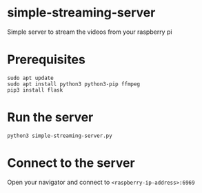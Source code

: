 # simple-streaming-server
Simple server to stream the videos from your raspberry pi

# Prerequisites

```
sudo apt update
sudo apt install python3 python3-pip ffmpeg
pip3 install flask
```

# Run the server

```
python3 simple-streaming-server.py
```

# Connect to the server

Open your navigator and connect to `<raspberry-ip-address>:6969`

